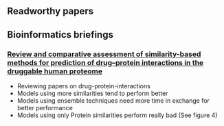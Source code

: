## Readworthy papers


## Bioinformatics briefings
### [Review and comparative assessment of similarity-based methods for prediction of drug–protein interactions in the druggable human proteome](https://academic.oup.com/bib/advance-article/doi/10.1093/bib/bby069/5066711?searchresult=1)
- Reviewing papers on drug-protein-interactions
- Models using more similarities tend to perform better
- Models using ensemble techniques need more time in exchange for better performance
- Models using only Protein similarities perform really bad (See figure 4)



